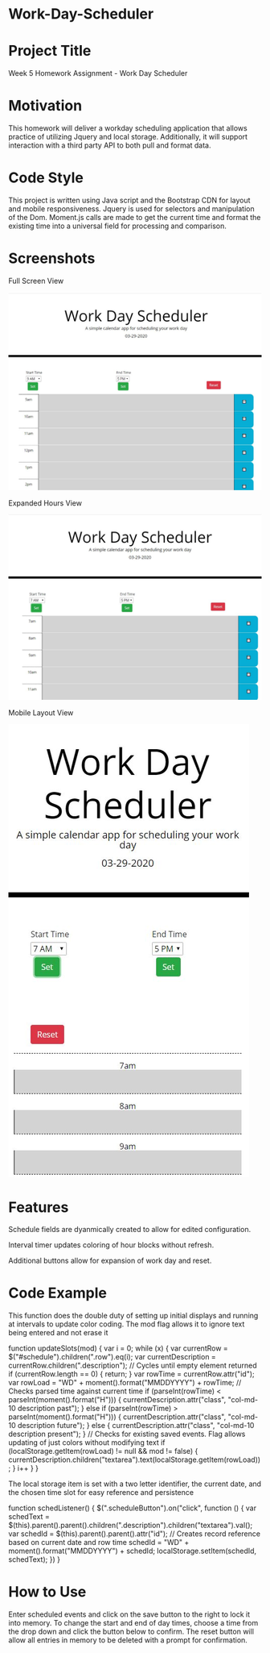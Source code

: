 # Work-Day-Scheduler

# Project Title
Week 5 Homework Assignment - Work Day Scheduler

# Motivation 
This homework will deliver a workday scheduling application that allows practice of utilizing Jquery and local storage. Additionally, it will support interaction with a third party API to both pull and format data. 

# Code Style
This project is written using Java script and the Bootstrap CDN for layout and mobile responsiveness. Jquery is used for selectors and manipulation of the Dom. Moment.js calls are made to get the current time and format the existing time into a universal field for processing and comparison.

# Screenshots

Full Screen View


![FullScreen](Screenshots/standard.JPG "Full Screen")


Expanded Hours View


![Expanded](Screenshots/expanded.JPG "Expanded Hours Screen")


Mobile Layout View


![MobileLayout](Screenshots/mobile.JPG "Mobile Layout Screen")


# Features
Schedule fields are dyanmically created to allow for edited configuration.

Interval timer updates coloring of hour blocks without refresh.

Additional buttons allow for expansion of work day and reset.

# Code Example
This function does the double duty of setting up initial displays and running at intervals to update color coding. The mod flag allows it to ignore text being entered and not erase it

function updateSlots(mod) {
    var i = 0;
    while (x) {
        var currentRow = $("#schedule").children(".row").eq(i);
        var currentDescription = currentRow.children(".description");
        // Cycles until empty element returned
        if (currentRow.length == 0) {
            return;
        }
        var rowTime = currentRow.attr("id");
        var rowLoad = "WD" + moment().format("MMDDYYYY") + rowTime;
        // Checks parsed time against current time
        if (parseInt(rowTime) < parseInt(moment().format("H"))) {
            currentDescription.attr("class", "col-md-10 description past");
        }
        else if (parseInt(rowTime) > parseInt(moment().format("H"))) {
            currentDescription.attr("class", "col-md-10 description future");
        }
        else {
            currentDescription.attr("class", "col-md-10 description present");
        }
        // Checks for existing saved events. Flag allows updating of just colors without modifying text
        if (localStorage.getItem(rowLoad) != null && mod != false) {
            currentDescription.children("textarea").text(localStorage.getItem(rowLoad));
        }
        i++
    }
}



The local storage item is set with a two letter identifier, the current date, and the chosen time slot for easy reference and persistence

function schedListener() {
    $(".scheduleButton").on("click", function () {
        var schedText = $(this).parent().parent().children(".description").children("textarea").val();
        var schedId = $(this).parent().parent().attr("id");
        // Creates record reference based on current date and row time
        schedId = "WD" + moment().format("MMDDYYYY") + schedId;
        localStorage.setItem(schedId, schedText);
    })
}


# How to Use
Enter scheduled events and click on the save button to the right to lock it into memory. To change the start and end of day times, choose a time from the drop down and click the button below to confirm. The reset button will allow all entries in memory to be deleted with a prompt for confirmation.
